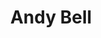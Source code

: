 ---
title: "Andy Bell"
summary: "Guitarist, bassist and songwriter, born on 11.08.1970 in Cardiff, Wales. Former partner of ."
image: "andy-bell.jpg"
---
